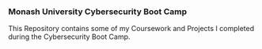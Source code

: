 ### Monash University Cybersecurity Boot Camp

This Repository contains some of my Coursework and Projects I completed during the Cybersecurity Boot Camp.
